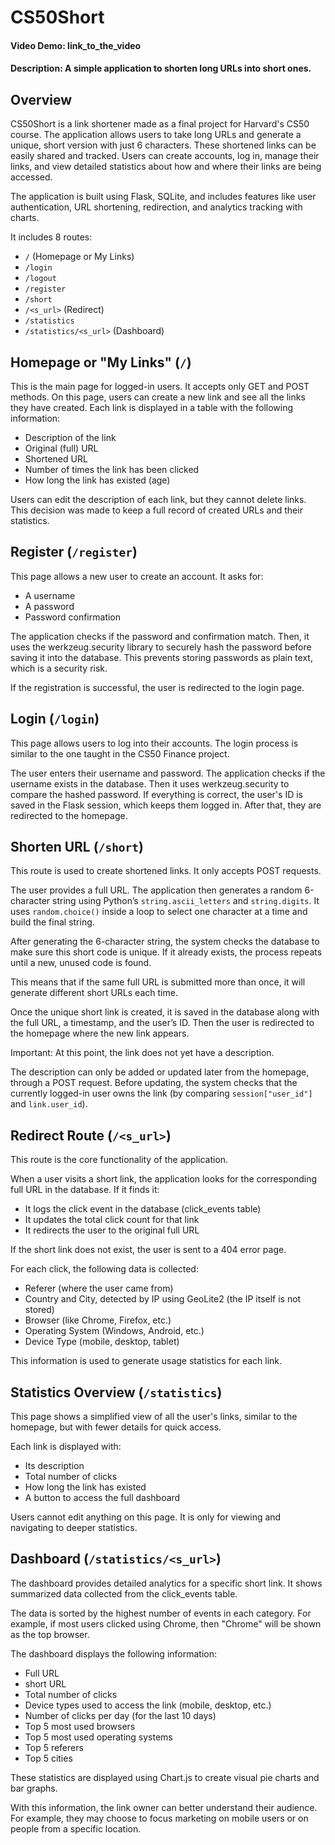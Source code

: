 # CS50Short
#### Video Demo: link_to_the_video
#### Description: A simple application to shorten long URLs into short ones.

## Overview
CS50Short is a link shortener made as a final project for Harvard's CS50 course. The application allows users to take long URLs and generate a unique, short version with just 6 characters. These shortened links can be easily shared and tracked. Users can create accounts, log in, manage their links, and view detailed statistics about how and where their links are being accessed.

The application is built using Flask, SQLite, and includes features like user authentication, URL shortening, redirection, and analytics tracking with charts.

It includes 8 routes:

- `/` (Homepage or My Links)
- `/login`
- `/logout`
- `/register`
- `/short`
- `/<s_url>` (Redirect)
- `/statistics`
- `/statistics/<s_url>` (Dashboard)

## Homepage or "My Links" (`/`)
This is the main page for logged-in users. It accepts only GET and POST methods.
On this page, users can create a new link and see all the links they have created. Each link is displayed in a table with the following information:

- Description of the link
- Original (full) URL
- Shortened URL
- Number of times the link has been clicked
- How long the link has existed (age)

Users can edit the description of each link, but they cannot delete links. This decision was made to keep a full record of created URLs and their statistics.

## Register (`/register`)
This page allows a new user to create an account. It asks for:

- A username
- A password
- Password confirmation

The application checks if the password and confirmation match. Then, it uses the werkzeug.security library to securely hash the password before saving it into the database. This prevents storing passwords as plain text, which is a security risk.

If the registration is successful, the user is redirected to the login page.

## Login (`/login`)
This page allows users to log into their accounts. The login process is similar to the one taught in the CS50 Finance project.

The user enters their username and password. The application checks if the username exists in the database. Then it uses werkzeug.security to compare the hashed password. If everything is correct, the user's ID is saved in the Flask session, which keeps them logged in. After that, they are redirected to the homepage.

## Shorten URL (`/short`)
This route is used to create shortened links. It only accepts POST requests.

The user provides a full URL. The application then generates a random 6-character string using Python’s `string.ascii_letters` and `string.digits`. It uses `random.choice()` inside a loop to select one character at a time and build the final string.

After generating the 6-character string, the system checks the database to make sure this short code is unique. If it already exists, the process repeats until a new, unused code is found.

This means that if the same full URL is submitted more than once, it will generate different short URLs each time.

Once the unique short link is created, it is saved in the database along with the full URL, a timestamp, and the user’s ID. Then the user is redirected to the homepage where the new link appears.

Important: At this point, the link does not yet have a description.

The description can only be added or updated later from the homepage, through a POST request. Before updating, the system checks that the currently logged-in user owns the link (by comparing `session["user_id"]` and `link.user_id`).

## Redirect Route (`/<s_url>`)
This route is the core functionality of the application.

When a user visits a short link, the application looks for the corresponding full URL in the database. If it finds it:

- It logs the click event in the database (click_events table)
- It updates the total click count for that link
- It redirects the user to the original full URL

If the short link does not exist, the user is sent to a 404 error page.

For each click, the following data is collected:

- Referer (where the user came from)
- Country and City, detected by IP using GeoLite2 (the IP itself is not stored)
- Browser (like Chrome, Firefox, etc.)
- Operating System (Windows, Android, etc.)
- Device Type (mobile, desktop, tablet)

This information is used to generate usage statistics for each link.

## Statistics Overview (`/statistics`)

This page shows a simplified view of all the user's links, similar to the homepage, but with fewer details for quick access.

Each link is displayed with:

- Its description
- Total number of clicks
- How long the link has existed
- A button to access the full dashboard

Users cannot edit anything on this page. It is only for viewing and navigating to deeper statistics.

## Dashboard (`/statistics/<s_url>`)
The dashboard provides detailed analytics for a specific short link. It shows summarized data collected from the click_events table.

The data is sorted by the highest number of events in each category. For example, if most users clicked using Chrome, then "Chrome" will be shown as the top browser.

The dashboard displays the following information:

- Full URL
- short URL
- Total number of clicks
- Device types used to access the link (mobile, desktop, etc.)
- Number of clicks per day (for the last 10 days)
- Top 5 most used browsers
- Top 5 most used operating systems
- Top 5 referers
- Top 5 cities

These statistics are displayed using Chart.js to create visual pie charts and bar graphs.

With this information, the link owner can better understand their audience. For example, they may choose to focus marketing on mobile users or on people from a specific location.